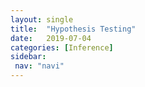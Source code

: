```yaml
---
layout: single
title:  "Hypothesis Testing"
date:   2019-07-04
categories: [Inference]
sidebar: 
 nav: "navi"
---
```


<object data="/assets/statistics/Hypothesis Testing.pdf" type="application/pdf" width="100%" height="100%">
</object>